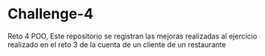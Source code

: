 # Challenge-4
Reto 4 POO, Este repositorio se registran las mejoras realizadas al ejercicio realizado en el reto 3 de la cuenta de un cliente de un restaurante 

